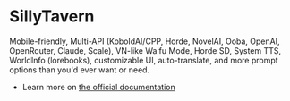 # SillyTavern

Mobile-friendly, Multi-API (KoboldAI/CPP, Horde, NovelAI, Ooba, OpenAI, OpenRouter, Claude, Scale), VN-like Waifu Mode, Horde SD, System TTS, WorldInfo (lorebooks), customizable UI, auto-translate, and more prompt options than you'd ever want or need.

- Learn more on [the official documentation](https://docs.sillytavern.app)
<!-- - See [Docker image](https://github.com/ahmadnassri/docker-vscode-server) -->